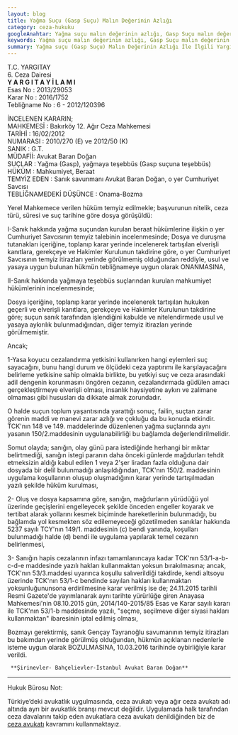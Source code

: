 ```yaml
---
layout: blog
title: Yağma Suçu (Gasp Suçu) Malın Değerinin Azlığı
category: ceza-hukuku
googleAnahtar: Yağma suçu malın değerinin azlığı, Gasp Suçu malın değeri yargıtay kararı, Ceza avukatı, ağır ceza avukatı, bahçelievler avukat, Şirinevler avukat, istanbul ceza avukatı, hukuk bürosu
keywords: Yağma suçu malın değerinin azlığı, Gasp Suçu malın değerinin azlığı, Ceza avukatı, yağma suçunun cezası, ağır ceza avukatı, bakırköy avukat, ataköy avukat, istanbul avukat, ceza avukatı arıyorum istanbul, hukuk bürosu
summary: Yağma suçu (Gasp Suçu) Malın Değerinin Azlığı İle İlgili Yargıtay Kararları, Yağmaya Teşebbüs ve Cezalandırma, Yağma Suçu Yol Kesme
---
```


T.C.
YARGITAY        
6. Ceza Dairesi           
**Y A R G I T A Y  İ L A M I**            
Esas No	: 2013/29053                
Karar No	: 2016/1752                 
Tebliğname No	: 6 - 2012/120396      

İNCELENEN KARARIN;              
MAHKEMESİ 	: Bakırköy 12. Ağır Ceza Mahkemesi          
TARİHİ	: 16/02/2012          
NUMARASI	: 2010/270 (E) ve 2012/50 (K)         
SANIK	: G.T.          
MÜDAFİİ: Avukat Baran Doğan           
SUÇLAR	: Yağma (Gasp), yağmaya teşebbüs (Gasp suçuna teşebbüs)          
HÜKÜM	: Mahkumiyet, Beraat                
TEMYİZ EDEN	: Sanık savunmanı Avukat Baran Doğan, o yer Cumhuriyet Savcısı              
TEBLİĞNAMEDEKİ DÜŞÜNCE	: Onama-Bozma

Yerel Mahkemece verilen hüküm temyiz edilmekle; başvurunun nitelik, ceza türü, süresi ve suç tarihine göre dosya görüşüldü:

I-Sanık hakkında yağma suçundan kurulan beraat hükümlerine ilişkin o yer Cumhuriyet Savcısının temyiz talebinin incelenmesinde; 
Dosya ve duruşma tutanakları içeriğine, toplanıp karar yerinde incelenerek tartışılan elverişli kanıtlara, gerekçeye ve Hakimler Kurulunun takdirine göre, o yer Cumhuriyet Savcısının temyiz itirazları yerinde görülmemiş olduğundan reddiyle, usul ve yasaya uygun bulunan hükmün tebliğnameye uygun olarak ONANMASINA,

II-Sanık hakkında yağmaya teşebbüs suçlarından kurulan mahkumiyet hükümlerinin incelenmesinde; 

Dosya içeriğine, toplanıp karar yerinde incelenerek tartışılan hukuken geçerli ve elverişli kanıtlara, gerekçeye ve Hakimler Kurulunun takdirine göre; suçun sanık tarafından işlendiğini kabulde ve nitelendirmede usul ve yasaya aykırılık bulunmadığından, diğer temyiz itirazları yerinde görülmemiştir.

Ancak;

1-Yasa koyucu cezalandırma yetkisini kullanırken hangi eylemleri suç sayacağını, bunu hangi durum ve ölçüdeki ceza yaptırımı ile karşılayacağını belirleme yetkisine sahip olmakla birlikte, bu yetkiyi suç ve ceza arasındaki adil dengenin korunmasını öngören cezanın, cezalandırmada güdülen amacı gerçekleştirmeye elverişli olması, insanlık haysiyetine aykırı ve zalimane olmaması gibi hususları da dikkate almak zorundadır.

O halde suçun toplum yaşantısında yarattığı sonuç, failin, suçtan zarar görenin maddi ve manevi zarar azlığı ve çokluğu da bu konuda etkindir. TCK'nın 148 ve 149. maddelerinde düzenlenen yağma suçlarında aynı yasanın 150/2.maddesinin uygulanabilirliği bu bağlamda değerlendirilmelidir.

Somut olayda; sanığın, olay günü para istediğinde herhangi bir miktar belirtmediği, sanığın istegi paranın daha önceki günlerde mağdurları tehdit etmeksizin aldığı kabul edilen 1 veya 2'şer liradan fazla olduğuna dair dosyada bir delil bulunmadığı anlaşıldığından, TCK'nın 150/2. maddesinin uygulama koşullarının oluşup oluşmadığının karar yerinde tartışılmadan yazılı şekilde hüküm kurulması, 

2- Oluş ve dosya kapsamına göre, sanığın, mağdurların yürüdüğü yol üzerinde geçişlerini engelleyecek şekilde önceden engeller koyarak ve tertibat alarak yollarını kesmek biçiminde hareketlerinin bulunmadığı, bu bağlamda yol kesmekten söz edilemeyeceği gözetilmeden sanıklar hakkında 5237 sayılı TCY'nın 149/1. maddesinin (c) bendi yanında, koşulları bulunmadığı halde (d) bendi ile uygulama yapılarak temel cezanın belirlenmesi, 

3- Sanığın hapis cezalarının infazı tamamlanıncaya kadar TCK'nın 53/1-a-b-c-d-e maddesinde yazılı hakları kullanmaktan yoksun bırakılmasına; ancak, TCK'nın 53/3.maddesi uyarınca koşullu salıverildiği takdirde, kendi altsoyu üzerinde TCK'nın 53/1-c bendinde sayılan hakları kullanmaktan yoksunluğununsona erdirilmesine karar verilmiş ise de; 24.11.2015 tarihli Resmi Gazete'de yayımlanarak aynı tarihte yürürlüğe giren Anayasa Mahkemesi'nin 08.10.2015 gün, 2014/140-2015/85 Esas ve Karar sayılı kararı ile TCK'nın 53/1-b maddesinde yazılı, "seçme, seçilmeve diğer siyasi hakları kullanmaktan" ibaresinin iptal edilmiş olması,


Bozmayı gerektirmiş, sanık Gençay Tayranoğlu savumanının temyiz itirazları bu bakımdan yerinde görülmüş olduğundan, hükmün açıklanan nedenlerle isteme uygun olarak BOZULMASINA, 10.03.2016 tarihinde oybirliğiyle karar verildi. 
	 
	 
	 **Şirinevler- Bahçelievler-İstanbul Avukat Baran Doğan**
	 
______________________________________________________________________________________________________________________________________	 
Hukuk Bürosu Not:

Türkiye’deki avukatlık uygulmasında, ceza avukatı veya ağır ceza avukatı adı altında ayrı bir avukatlık branşı mevcut değildir. Uygulamada halk tarafından ceza davalarını takip eden avukatlara ceza avukatı denildiğinden biz de [ceza avukatı](https://barandogan.av.tr/blog/ceza-hukuku/ceza-avukatinin-islevi.html) kavramını kullanmaktayız.
